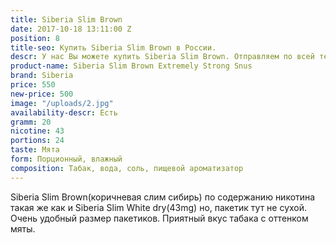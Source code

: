 ```yaml
---
title: Siberia Slim Brown
date: 2017-10-18 13:11:00 Z
position: 8
title-seo: Купить Siberia Slim Brown в России.
descr: У нас Вы можете купить Siberia Slim Brown. Отправляем по всей территории России.
product-name: Siberia Slim Brown Extremely Strong Snus
brand: Siberia
price: 550
new-price: 500
image: "/uploads/2.jpg"
availability-descr: Есть
gramm: 20
nicotine: 43
portions: 24
taste: Мята
form: Порционный, влажный
composition: Табак, вода, соль, пищевой ароматизатор
---
```


Siberia Slim Brown(коричневая слим сибирь) по содержанию никотина такая же как и Siberia Slim White dry(43mg) но, пакетик тут не сухой. Очень удобный размер пакетиков.
Приятный вкус табака с оттенком мяты.